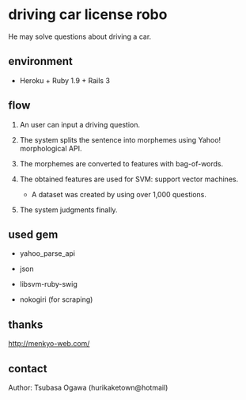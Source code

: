 # driving car license robo

He may solve questions about driving a car.

## environment

+ Heroku + Ruby 1.9 + Rails 3

## flow

1. An user can input a driving question.

2. The system splits the sentence into morphemes using Yahoo! morphological API.

3. The morphemes are converted to features with bag-of-words.

4. The obtained features are used for SVM: support vector machines.

    + A dataset was created by using over 1,000 questions.

5. The system judgments finally.

## used gem

+ yahoo_parse_api

+ json

+ libsvm-ruby-swig

+ nokogiri (for scraping)

## thanks

http://menkyo-web.com/

## contact

Author: Tsubasa Ogawa (hurikaketown@hotmail)


